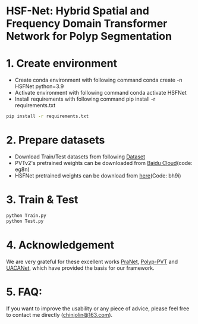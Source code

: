 # HSF-Net: Hybrid Spatial and Frequency Domain Transformer Network for Polyp Segmentation
# 1. Create environment
- Create conda environment with following command conda create -n HSFNet python=3.9
- Activate environment with following command conda activate HSFNet
- Install requirements with following command pip install -r requirements.txt

```bash
pip install -r requirements.txt
```

# 2. Prepare datasets
- Download Train/Test datasets from following [Dataset](https://github.com/DengPingFan/PraNet)
- PVTv2's pretrained weights can be downloaded from [Baidu Cloud](https://pan.baidu.com/s/102okWTGyitsohp81ZaleZw?pwd=eg8n)(code: eg8n)
- HSFNet pretrained weights can be download from [here](https://pan.baidu.com/s/1aSJbEu2bab4NbJ2xtMVmHQ)(Code: bh9i)
# 3. Train & Test
```bash
python Train.py
python Test.py
```
# 4. Acknowledgement
We are very grateful for these excellent works [PraNet](https://github.com/DengPingFan/PraNet), [Polyp-PVT](https://github.com/DengPingFan/Polyp-PVT) and [UACANet](https://github.com/plemeri/UACANet/tree/main/configs), which have provided the basis for our framework.

# 5. FAQ:
If you want to improve the usability or any piece of advice, please feel free to contact me directly (chinjolin@163.com).